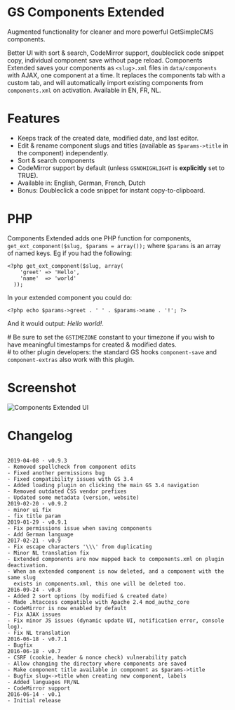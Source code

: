 # GS Components Extended

Augmented functionality for cleaner and more powerful GetSimpleCMS components.

Better UI with sort & search, CodeMirror support, doubleclick code snippet copy, individual component save without page reload. Components Extended saves your components as `<slug>.xml` files in `data/components` with AJAX, one component at a time. It replaces the components tab with a custom tab, and will automatically import existing components from `components.xml` on activation. Available in EN, FR, NL. 

Features
=======
* Keeps track of the created date, modified date, and last editor.
* Edit & rename component slugs and titles (available as `$params->title` in the component) independently.
* Sort & search components
* CodeMirror support by default (unless `GSNOHIGHLIGHT` is **explicitly** set to TRUE).
* Available in: English, German, French, Dutch
* Bonus: Doubleclick a code snippet for instant copy-to-clipboard.

PHP 
===
Components Extended adds one PHP function for components, `get_ext_component($slug, $params = array());` where `$params` is an array of named keys. Eg if you had the following:
<pre><code>&lt;?php get&#95;ext&#95;component($slug, array(
    'greet' => 'Hello',
    'name'  => 'world'
  ));</code></pre>

In your extended component you could do:
<pre><code>&lt;?php echo $params->greet . ' ' . $params->name . '!'; ?&gt;</code></pre>

And it would output: *Hello world!*.

&#x23; Be sure to set the `GSTIMEZONE` constant to your timezone if you wish to have meaningful timestamps for created & modified dates.<br>&#x23; to other plugin developers: the standard GS hooks `component-save` and `component-extras` also work with this plugin.

Screenshot
=========
![Components Extended UI](http://i.imgur.com/kVpZqon.png)

Changelog
=========
<pre><code>
2019-04-08 - v0.9.3  
- Removed spellcheck from component edits  
- Fixed another permissions bug 
- Fixed compatibility issues with GS 3.4  
- Added loading plugin on clicking the main GS 3.4 navigation  
- Removed outdated CSS vendor prefixes  
- Updated some metadata (version, website)  
2019-02-20 - v0.9.2
- minor ui fix
- fix title param  
2019-01-29 - v0.9.1
- Fix permissions issue when saving components
- Add German language
2017-02-21 - v0.9
- Fix escape characters '\\\' from duplicating
- Minor NL translation fix
- Extended components are now mapped back to components.xml on plugin deactivation.
- When an extended component is now deleted, and a component with the same slug 
  exists in components.xml, this one will be deleted too.  
2016-09-24 - v0.8  
- Added 2 sort options (by modified & created date)
- Made .htaccess compatible with Apache 2.4 mod_authz_core
- CodeMirror is now enabled by default
- Fix AJAX issues
- Fix minor JS issues (dynamic update UI, notification error, console log).
- Fix NL translation  
2016-06-18 - v0.7.1
- Bugfix  
2016-06-18 - v0.7
- CSRF (cookie, header & nonce check) vulnerability patch
- Allow changing the directory where components are saved
- Make component title available in component as $params->title
- Bugfix slug<->title when creating new component, labels
- Added languages FR/NL
- CodeMirror support  
2016-06-14 - v0.1
- Initial release</code></pre>